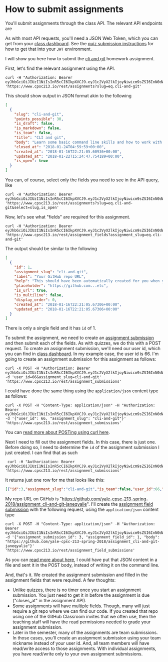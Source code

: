 # How to submit assignments

You'll submit assignments through the class API. The relevant API
endpoints are

As with most API requests, you'll need a JSON Web Token, which you
can get from your [class dashboard](https://www.cpsc213.io/dashboard).
See the [quiz submission instructions](quizzes.md) for how to get that
into your `JWT` environment. 

I will show you here how to submit the [cli and git](https://www.cpsc213.io/#assignments/cli-and-git)
homework assignment.

First, let's find the relevant assignment using the API.

```
curl -H "Authorization: Bearer eyJhbGciOiJIUzI1NiIsInR5cCI6IkpXVCJ9.eyJ1c2VyX2lkIjoyNiwicm9sZSI6InN0dWRlbnQiLCJpYXQiOjE1MTY3NTE1MTUsImV4cCI6MTUxNjkyNDMxNSwiaXNzIjoieWVsdWtlLWF1dGhhcHAifQ.vR44VSbPv9nPdm9wRPOP9YlkdkwyzH8GXjh7bDKD9S8" 'https://www.cpsc213.io/rest/assignments?slug=eq.cli-and-git'
```

This should show output in JSON format akin to the following

```json
[
  {
    "slug": "cli-and-git",
    "points_possible": 30,
    "is_draft": false,
    "is_markdown": false,
    "is_team": false,
    "title": "CLI and git",
    "body": "Learn some basic command line skills and how to work with the git version control system\n\nIn this assignment you will complete a series of exercises that expose you to common shell commands and git workflows.\nYou'll be manipulating files and directories and you'll end up producing a git repository that you will push up to GitHub.\nTo begin, you will need an account on [GitHub](http://github.com). Next, you will need to accept the GitHub Assignment\nInvite to get the assignment starter code.\n\nThe link is [https://classroom.github.com/a/b5p8t1HK](https://classroom.github.com/a/b5p8t1HK).\n\nWhen you accept that invitation, GitHub will fork a copy of our starter code for you. You'll make\nchanges to that code and then push it back up to GitHub. There are instructions on how to complete the assignment in\nthe `README.md` file of the starter code. \n\nFinally, I made a [short video for those of you who would like some help getting started](https://www.youtube.com/watch?v=qHTlK68cQ5E).",
    "closed_at": "2018-01-24T04:59:59+00:00",
    "created_at": "2018-01-16T22:21:05.60936+00:00",
    "updated_at": "2018-01-22T15:24:47.754189+00:00",
    "is_open": true
  }
]
```

You can, of course, select only the fields you need to see in the API query, like

```
curl -H "Authorization: Bearer eyJhbGciOiJIUzI1NiIsInR5cCI6IkpXVCJ9.eyJ1c2VyX2lkIjoyNiwicm9sZSI6InN0dWRlbnQiLCJpYXQiOjE1MTY3NTE1MTUsImV4cCI6MTUxNjkyNDMxNSwiaXNzIjoieWVsdWtlLWF1dGhhcHAifQ.vR44VSbPv9nPdm9wRPOP9YlkdkwyzH8GXjh7bDKD9S8" 'https://www.cpsc213.io/rest/assignments?slug=eq.cli-and-git&select=slug,is_open'
```

Now, let's see what "fields" are required for this assignment. 

```
curl -H "Authorization: Bearer eyJhbGciOiJIUzI1NiIsInR5cCI6IkpXVCJ9.eyJ1c2VyX2lkIjoyNiwicm9sZSI6InN0dWRlbnQiLCJpYXQiOjE1MTY3NTE1MTUsImV4cCI6MTUxNjkyNDMxNSwiaXNzIjoieWVsdWtlLWF1dGhhcHAifQ.vR44VSbPv9nPdm9wRPOP9YlkdkwyzH8GXjh7bDKD9S8" 'https://www.cpsc213.io/rest/assignment_fields?assignment_slug=eq.cli-and-git'
```

The output should be similar to the following

```json
[
  {
    "id": 1,
    "assignment_slug": "cli-and-git",
    "label": "Your GitHub repo URL",
    "help": "This should have been automatically created for you when you accepted the GitHub classroom invite.",
    "placeholder": "https://github.com...etc",
    "is_url": true,
    "is_multiline": false,
    "display_order": 0,
    "created_at": "2018-01-16T22:21:05.67306+00:00",
    "updated_at": "2018-01-16T22:21:05.67306+00:00"
  }
]
```

There is only a single field and it has `id` of 1. 

To submit the assignment, we need to create an
[assignment submission](https://www.cpsc213.io/openapi/#/assignment_submissions/post_assignment_submissions) and then
submit each of the fields. As with quizzes, we do this with a POST request.
To create an assignment submission, we'll need our user id, which you can find
in [class dashboard](https://www.cpsc213.io/dashboard). In my example case, 
the user id is 66. I'm going to create an assignment submission for this
assignment as follows:

```
curl -X POST -H "Authorization: Bearer eyJhbGciOiJIUzI1NiIsInR5cCI6IkpXVCJ9.eyJ1c2VyX2lkIjoyNiwicm9sZSI6InN0dWRlbnQiLCJpYXQiOjE1MTY3NTE1MTUsImV4cCI6MTUxNjkyNDMxNSwiaXNzIjoieWVsdWtlLWF1dGhhcHAifQ.vR44VSbPv9nPdm9wRPOP9YlkdkwyzH8GXjh7bDKD9S8" -d 'user_id=66&assignment_slug=cli-and-git' 'https://www.cpsc213.io/rest/assignment_submissions'
```

I could have done the same thing using the `application/json` content type as follows:

```
curl -X POST -H "Content-Type: application/json" -H "Authorization: Bearer eyJhbGciOiJIUzI1NiIsInR5cCI6IkpXVCJ9.eyJ1c2VyX2lkIjoyNiwicm9sZSI6InN0dWRlbnQiLCJpYXQiOjE1MTY3NTE1MTUsImV4cCI6MTUxNjkyNDMxNSwiaXNzIjoieWVsdWtlLWF1dGhhcHAifQ.vR44VSbPv9nPdm9wRPOP9YlkdkwyzH8GXjh7bDKD9S8" -d '{"user_id": 66, "assignment_slug": "cli-and-git"}' 'https://www.cpsc213.io/rest/assignment_submissions'
```

You can [read more about POSTing using curl here](https://gist.github.com/subfuzion/08c5d85437d5d4f00e58).

Next I need to fill out the assignment fields. In this case, there is just one.
Before doing so, I need to determine the `id` of the assignment submission I just
created. I can find that as such

```
 curl -H "Authorization: Bearer eyJhbGciOiJIUzI1NiIsInR5cCI6IkpXVCJ9.eyJ1c2VyX2lkIjoyNiwicm9sZSI6InN0dWRlbnQiLCJpYXQiOjE1MTY3NTE1MTUsImV4cCI6MTUxNjkyNDMxNSwiaXNzIjoieWVsdWtlLWF1dGhhcHAifQ.vR44VSbPv9nPdm9wRPOP9YlkdkwyzH8GXjh7bDKD9S8"  'https://www.cpsc213.io/rest/assignment_submissions'
```

 It returns just one row for me that looks like this:

 ```json
 [{"id":3,"assignment_slug":"cli-and-git","is_team":false,"user_id":66,"team_nickname":null,"submitter_user_id":66,"created_at":"2018-01-22T16:05:38.218648+00:00","updated_at":"2018-01-22T16:05:38.218648+00:00"}]
 ```

My repo URL on GitHub is "https://github.com/yale-cpsc-213-spring-2018/assignment_cli-and-git-janeqyalie".
I'll create the
[assignment field submission](https://www.cpsc213.io/openapi/#/assignment_field_submissions/post_assignment_field_submissions)
with the following request, using the 
`application/json` content type

```
curl -X POST -H "Content-Type: application/json" -H "Authorization: Bearer eyJhbGciOiJIUzI1NiIsInR5cCI6IkpXVCJ9.eyJ1c2VyX2lkIjoyNiwicm9sZSI6InN0dWRlbnQiLCJpYXQiOjE1MTY3NTE1MTUsImV4cCI6MTUxNjkyNDMxNSwiaXNzIjoieWVsdWtlLWF1dGhhcHAifQ.vR44VSbPv9nPdm9wRPOP9YlkdkwyzH8GXjh7bDKD9S8" -d '{"assignment_submission_id": 3, "assignment_field_id": 1, "body": "https://github.com/yale-cpsc-213-spring-2018/assignment_cli-and-git-janeqyalie"}' 'https://www.cpsc213.io/rest/assignment_field_submissions'
```

As you can [read more about here](https://gist.github.com/subfuzion/08c5d85437d5d4f00e58), I could
have put that JSON content in a file and sent it in the POST body, instead of writing it on 
the command line. 

And, that's it. We created the assignment submission and filled in the assignment
fields that were required. A few thoughts:

* Unlike quizzes, there is no timer once you start an assignment submission. You just
  need to get it in before the assignment is due ("closes_at" in the assignment API).
* Some assignments will have multiple fields. Though, many will just require a git repo
  where we can find our code. If you created that repo using one of the GitHub Classroom
  invites that we often use, then the teaching staff will have the read permissions
  needed to grade your assignment submission.
* Later in the semester, many of the assignments are team submissions. In those cases,
  you'll create an assignment submission using your team nickname instead of your user id.
  And, all team members will have read/write access to those assignments. With individual
  assignments, you have read/write only to your own assignment submissions.
